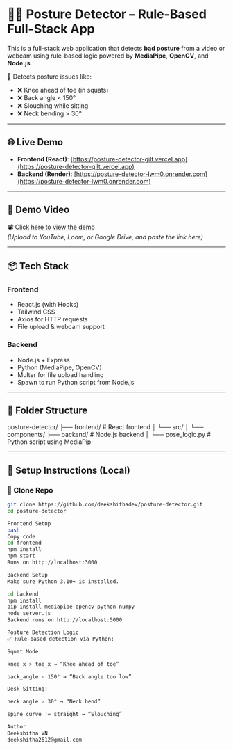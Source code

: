 # 🧍‍♂️ Posture Detector – Rule-Based Full-Stack App

This is a full-stack web application that detects **bad posture** from a video or webcam using rule-based logic powered by **MediaPipe**, **OpenCV**, and **Node.js**.

🔎 Detects posture issues like:
- ❌ Knee ahead of toe (in squats)
- ❌ Back angle < 150°
- ❌ Slouching while sitting
- ❌ Neck bending > 30°

---

## 🌐 Live Demo

- **Frontend (React)**: [https://posture-detector-gilt.vercel.app](https://posture-detector-gilt.vercel.app)
- **Backend (Render)**: [https://posture-detector-lwm0.onrender.com](https://posture-detector-lwm0.onrender.com)

---

## 🎥 Demo Video

📽️ [Click here to view the demo](#)  
*(Upload to YouTube, Loom, or Google Drive, and paste the link here)*

---

## 📦 Tech Stack

### Frontend
- React.js (with Hooks)
- Tailwind CSS
- Axios for HTTP requests
- File upload & webcam support

### Backend
- Node.js + Express
- Python (MediaPipe, OpenCV)
- Multer for file upload handling
- Spawn to run Python script from Node.js

---

## 📁 Folder Structure

posture-detector/
├── frontend/ # React frontend
│ └── src/
│ └── components/
├── backend/ # Node.js backend
│ └── pose_logic.py # Python script using MediaPip


---

## 🚀 Setup Instructions (Local)

### 🔧 Clone Repo

```bash
git clone https://github.com/deekshithadev/posture-detector.git
cd posture-detector

Frontend Setup
bash
Copy code
cd frontend
npm install
npm start
Runs on http://localhost:3000

Backend Setup
Make sure Python 3.10+ is installed.

cd backend
npm install
pip install mediapipe opencv-python numpy
node server.js
Backend runs on http://localhost:5000

Posture Detection Logic
✅ Rule-based detection via Python:

Squat Mode:

knee_x > toe_x → “Knee ahead of toe”

back_angle < 150° → “Back angle too low”

Desk Sitting:

neck angle > 30° → “Neck bend”

spine curve != straight → “Slouching”

Author 
Deekshitha VN
deekshitha2612@gmail.com